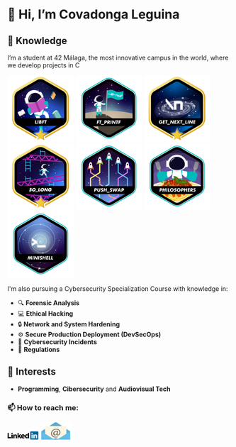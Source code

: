# 👋 Hi, I’m Covadonga Leguina

## 🚀 Knowledge
I’m a student at 42 Málaga, the most innovative campus in the world, where we develop projects in C
  
  
  ![libft](https://github.com/Covs77/Libft/blob/main/libftm.png)
  ![ft_printfe](https://github.com/Covs77/Covs77/blob/main/fotos_Github/ft_printfe.png)
  ![get_next_line](https://github.com/Covs77/Covs77/blob/main/fotos_Github/get_next_linem.png)
  ![so_long](https://github.com/Covs77/Covs77/blob/main/fotos_Github/so_longm.png)
  ![push_swap](https://github.com/Covs77/Covs77/blob/main/fotos_Github/push_swape.png)
  ![philosophers](https://github.com/Covs77/Covs77/blob/main/fotos_Github/philosopherse.png)
  ![minishell](https://github.com/Covs77/Covs77/blob/main/fotos_Github/minishell.png)

I'm also pursuing a Cybersecurity Specialization Course with knowledge in:

- 🔍 **Forensic Analysis**
- 💻 **Ethical Hacking**
- 🔒 **Network and System Hardening**
- ⚙️ **Secure Production Deployment (DevSecOps)**
- 🔐 **Cybersecurity Incidents**
- 📜 **Regulations**

## 👀 Interests
- **Programming**, **Cibersecurity** and **Audiovisual Tech**

### 📫 How to reach me:
[<img src="https://github.com/Covs77/Covs77/blob/main/fotos_Github/linkedin.png" width="70" />](https://www.linkedin.com/in/covadonga-leguina/)
[<img src="https://github.com/Covs77/Covs77/blob/main/fotos_Github/email.png" width="70" />](mailto:cova_leguina@hotmail.com)


